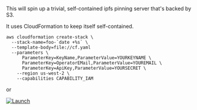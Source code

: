 This will spin up a trivial, self-contained ipfs pinning server that's backed by S3.

It uses CloudFormation to keep itself self-contained. 

```
aws cloudformation create-stack \
  --stack-name=foo-`date +%s` \
  --template-body=file://cf.yaml 
  --parameters \
      ParameterKey=KeyName,ParameterValue=YOURKEYNAME \
      ParameterKey=OperatorEMail,ParameterValue=YOUREMAIL \ 
      ParameterKey=ApiKey,ParameterValue=YOURSECRET \
    --region us-west-2 \
    --capabilities CAPABILITY_IAM
````

or 

[![Launch](https://s3.amazonaws.com/cloudformation-examples/cloudformation-launch-stack.png)](https://console.aws.amazon.com/cloudformation/home?region=us-west-2#/stacks/new?stackName=ipfs-pin-server&templateURL=https://kmxdatasets.s3.amazonaws.com/pincer.yaml)